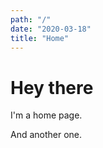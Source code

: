 ```yaml
---
path: "/"
date: "2020-03-18"
title: "Home"
---
```


# Hey there

I'm a home page.

And another one.
